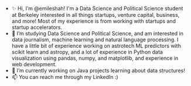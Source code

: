 - ✨ Hi, I’m @emileshah! I'm a Data Science and Political Science student at Berkeley interested in all things startups, venture capital, business, and more! Most of my experience is from working with startups and startup accelerators. 
- 👀 I’m studying Data Science and Political Science, and am interested in data journalism, machine learning and natural language processing. I have a little bit of experience working on astrotech ML predictors with scikit learn and astropy, and a lot of experience in Python data visualization using pandas, numpy, and matplotlib, and experience in web development.
- 🌱 I’m currently working on Java projects learning about data structures!
- 📫 You can reach me through my LinkedIn :)

<!---
emileshah/emileshah is a ✨ special ✨ repository because its `README.md` (this file) appears on your GitHub profile.
You can click the Preview link to take a look at your changes.
--->
